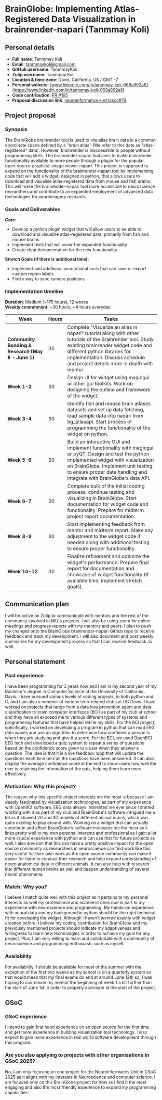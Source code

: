 # BrainGlobe: Implementing Atlas-Registered Data Visualization in brainrender-napari (Tanmmay Koli)

## Personal details
- **Full name**: Tanmmay Koli  
- **Email**: tanmmaykoli@gmail.com  
- **GitHub username**: TanmmayKoli  
- **Zulip username**: Tanmmay Koli  
- **Location & time-zone**: Davis, California, US / GMT -7  
- **Personal website**: [www.linkedin.com/in/tanmmay-koli-068a992a6](https://www.linkedin.com/in/tanmmay-koli-068a992a6)  
- **Code contribution**: [PR #195](https://github.com/brainglobe/brainrender-napari/pull/195)  
- **Proposal discussion link**: [neuroinformatics-unit/gsoc#79](https://github.com/neuroinformatics-unit/gsoc/pull/79)  

## Project proposal

### Synopsis
The BrainGlobe brainrender tool is used to visualise brain data in a common coordinate space defined by a "brain atlas" (We refer to this data as "atlas-registered" data). However, brainrender is inaccessible to people without programming skills. The brainrender-napari tool aims to make brainrender functionality available to more people through a plugin for the popular open-source graphical image viewer napari. This project is supposed to expand on the functionality of the brainrender-napari tool by implementing code that will add a widget, designed in python, that allows users to download and visualise atlas-registered data from mouse and fish brains. This will make the brainrender-napari tool more accessible to neuroscience researchers and contribute to an expanded employment of advanced data technologies for neuroimagery research.

### Goals and Deliverables
**Core**:
- Develop a python plugin widget that will allow users to be able to download and visualize atlas-registered data, primarily from fish and mouse brains.
- Implement tests that will cover the expanded functionality
- Create clear documentation for the new functionality

**Stretch Goals (if there is additional time)**:
- Implement add additional annotational tools that can save or export custom region labels
- Find a way to sync camera positions

### Implementation timeline
**Duration**: Medium (~175 hours), 12 weeks  
**Weekly commitment**: ~30 hours, ~4 hours everyday 

| Week       | Hours | Tasks |
|------------|-------|-------|
| **Community Bonding & Research (May 8 - June 1)** | 30 | Complete "Visualize an atlas in napari" tutorial along with other tutorials of the Brainrender tool. Study existing brainrender widget code and different python libraries for implementation. Discuss schedule and project details more in depth with mentor. |
| **Week 1-2** | 30 | Design UI for widget using magicgui or other gui toolkits. Work on designing the outline and framework of the widget. |
| **Week 3-4** | 30 | Identify fish and mouse brain atlases datasets and set up data fetching, load sample data into napari from bg_atlasapi. Start process of programming the functionality of the widget on python. |
| **Week 5-6** | 30 | Build an interactive GUI and implement functionality with magicgui or pyQT. Design and test the python implemented widget with visualization on BrainGlobe. Implement unit testing to ensure proper data handling and integrate with BrainGlobe's data API. |
| **Week 6-7** | 30 | Complete bulk of the initial coding process, continue testing and visualizing in BrainGlobe. Start documentation for widget code and functionality. Prepare for midterm project report documentation. |
| **Week 8-9** | 30 | Start implementing feedback from mentor and midterm report. Make any adjustment to the widget code if needed along with additional testing to ensure proper functionality. |
| **Week 10-12** | 30 | Finalize refinement and optimize the widget's performance. Prepare final report for documentation and showcase of widget functionality (If available time, implement stretch goals). |

## Communication plan
I will be active on Zulip to communicate with mentors and the rest of the community involved in NIU's projects. I will also be using zoom for online meetings and progress reports with my mentors and peers. I plan to push my changes onto the BrainGlobe brainrender-napari Github repo to receive feedback and track my development. I will also document and post weekly summaries for my development process so that I can receive feedback as well.

## Personal statement

### Past experience
I have been programming for 3 years now and I am in my second year of my Bachelor's degree in Computer Science at the University of California, Davis. I have pursued various levels of coding projects, in both python and C, and I am also a member of various tech-related clubs at UC Davis. I have worked on projects that range from a data loss prevention agent and data classification to brain computer interfaces (BCI) as part of my club at school and they have all exposed me to various different types of systems and programming features that have helped refine my skills. For the BCI project, specifically, I worked on developing a program in python that can read EEG data waves and use an algorithm to determine how confident a person is when they are studying and give it a score. For the BCI, we used OpenBCI EEG tech and developed a quiz system to repeat a series of questions based on the confidence score given to a user when they answer a question. The idea is that it is a live feedback loop that will update the questions each time until all the questions have been answered. It can also display the average confidence score at the end to show users how well the user is retaining the information of the quiz, helping them learn more effectively.

### Motivation: Why this project?
The reason why this specific project interests me the most is because I am deeply fascinated by visualization technologies, as part of my experience with OpenBCI software. EEG data always interested me ever since I started working with it as part of my club and BrainGlobe's software intrigued me a lot as it showed 2D and 3D models of different animal brains, which was quite exciting to play around with. Working on a widget that can actually contribute and affect BrainGlobe's software motivates me the most as it links pretty well to my own personal interests and professional as I gain a lot more crucial experience with python and can use that for future projects as well. I also envision that this can have a pretty positive impact for the open source community as researchers in neuroscience can find work like this very useful for their own work as the open source community can make it easier for them to conduct their research and help expand understanding of neuro anatomical data in different animals. It can also help with research into different human brains as well and deepen understanding of several neural phenomena.

### Match: Why you?
I believe I match quite well with this project as it pertains to my personal interests as well my professional and academic ones due in part to my experience with neuroscience and programming. My hands-on experience with neural data and my background in python should be the right technical fit for developing the widget. Although I haven't worked exactly with widget creation before, I believe my coding contribution for BrainGlobe and my previously mentioned projects should indicate my adaptiveness and willingness to learn new technologies in order to achieve my goal for any project. Plus, I am very willing to learn and collaborate with a community of neuroscience and programming enthusiasts such as myself.

### Availability
For availability, I should be available for most of the summer with the exception of the first two weeks as my school is on a quarterly system so that would mean that my final exams do end at around June 12th so, I was hoping to coordinate my mentor the beginning of week 1 a bit further than the start of June 1st in order to properly acclimate at the start of the project.

## GSoC

### GSoC experience
I intend to gain first hand experience on an open source for the first time and get more experience in building visualization tool technology. I also expect to gain more experience in real world software development through this program.

### Are you also applying to projects with other organisations in GSoC 2025?
No, I am only focusing on one project for the Neuroinformatics Unit in GSoC 2025 as it aligns with my interests in Neuroscience and computer science. I am focused only on this BrainGlobe project for now as I find it the most engaging and also the most friendly experience to expand my programming capabilities.
